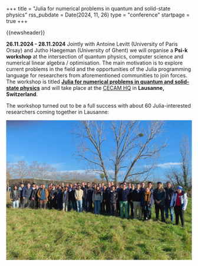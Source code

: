 +++
title       = "Julia for numerical problems in quantum and solid-state physics"
rss_pubdate = Date(2024, 11, 26)
type        = "conference"
startpage   = true
+++

{{newsheader}}

**26.11.2024 - 28.11.2024** Jointly with Antoine Levitt (University of Paris Orsay) and
Jutho Haegeman (University of Ghent) we will organise a **Psi-k workshop** at the intersection
of quantum physics, computer science and numerical linear algebra / optimisation.
The main motivation is to explore current problems in the field and
the opportunities of the Julia programming language for
researchers from aforementioned communities to join forces.
The workshop is titled
[**Julia for numerical problems in quantum and solid-state physics**](https://www.cecam.org/workshop-details/1355)
and will take place at the [CECAM HQ](https://www.cecam.org/) in **Lausanne, Switzerland**.

The workshop turned out to be a full success with about 60 Julia-interested researchers
coming together in Lausanne:


![Conference picture](/assets/2024.11_Psik_Julia_Conference_picture.jpg)

